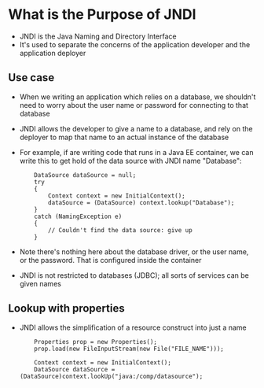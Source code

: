 #	What is the Purpose of JNDI


-	JNDI is the Java Naming and Directory Interface
- 	It's used to separate the concerns of the application developer and the application deployer


## Use case

-	When we writing an application which relies on a database, we shouldn't need to worry about the user name or password for connecting to that database
- 	JNDI allows the developer to give a name to a database, and rely on the deployer to map that name to an actual instance of the database
-	For example, if are writing code that runs in a Java EE container, we can write this to get hold of the data source with JNDI name "Database":


			DataSource dataSource = null;
			try
			{
				Context context = new InitialContext();
				dataSource = (DataSource) context.lookup("Database");
			}
			catch (NamingException e)
			{
				// Couldn't find the data source: give up
			}

-	Note there's nothing here about the database driver, or the user name, or the password. That is configured inside the container
-	JNDI is not restricted to databases (JDBC); all sorts of services can be given names



##	Lookup with properties


-	JNDI allows the simplification of a resource construct into just a name
	
			Properties prop = new Properties();
			prop.load(new FileInputStream(new File("FILE_NAME")));
			
			Context context = new InitialContext();
			DataSource dataSource = (DataSource)context.lookUp("java:/comp/datasource");
			

